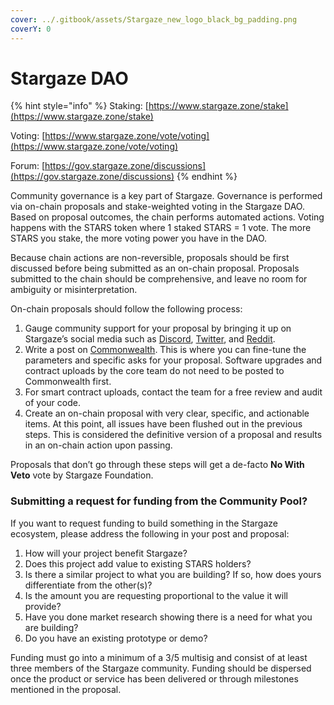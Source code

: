 ```yaml
---
cover: ../.gitbook/assets/Stargaze_new_logo_black_bg_padding.png
coverY: 0
---
```


# Stargaze DAO

{% hint style="info" %}
Staking: [https://www.stargaze.zone/stake](https://www.stargaze.zone/stake)

Voting: [https://www.stargaze.zone/vote/voting](https://www.stargaze.zone/vote/voting)

Forum: [https://gov.stargaze.zone/discussions](https://gov.stargaze.zone/discussions)
{% endhint %}

Community governance is a key part of Stargaze. Governance is performed via on-chain proposals and stake-weighted voting in the Stargaze DAO. Based on proposal outcomes, the chain performs automated actions. Voting happens with the STARS token where 1 staked STARS = 1 vote. The more STARS you stake, the more voting power you have in the DAO.

Because chain actions are non-reversible, proposals should be first discussed before being submitted as an on-chain proposal. Proposals submitted to the chain should be comprehensive, and leave no room for ambiguity or misinterpretation.

On-chain proposals should follow the following process:

1. Gauge community support for your proposal by bringing it up on Stargaze’s social media such as [Discord](https://discord.gg/stargaze), [Twitter](https://twitter.com/stargazezone), and [Reddit](https://www.reddit.com/r/stargaze).
2. Write a post on [Commonwealth](https://commonwealth.im/stargaze/). This is where you can fine-tune the parameters and specific asks for your proposal. Software upgrades and contract uploads by the core team do not need to be posted to Commonwealth first.
3. For smart contract uploads, contact the team for a free review and audit of your code.
4. Create an on-chain proposal with very clear, specific, and actionable items. At this point, all issues have been flushed out in the previous steps. This is considered the definitive version of a proposal and results in an on-chain action upon passing.

Proposals that don’t go through these steps will get a de-facto **No With Veto** vote by Stargaze Foundation.

### Submitting a request for funding from the Community Pool?

If you want to request funding to build something in the Stargaze ecosystem, please address the following in your post and proposal:

1. How will your project benefit Stargaze?
2. Does this project add value to existing STARS holders?
3. Is there a similar project to what you are building? If so, how does yours differentiate from the other(s)?
4. Is the amount you are requesting proportional to the value it will provide?
5. Have you done market research showing there is a need for what you are building?
6. Do you have an existing prototype or demo?

Funding must go into a minimum of a 3/5 multisig and consist of at least three members of the Stargaze community. Funding should be dispersed once the product or service has been delivered or through milestones mentioned in the proposal.&#x20;
